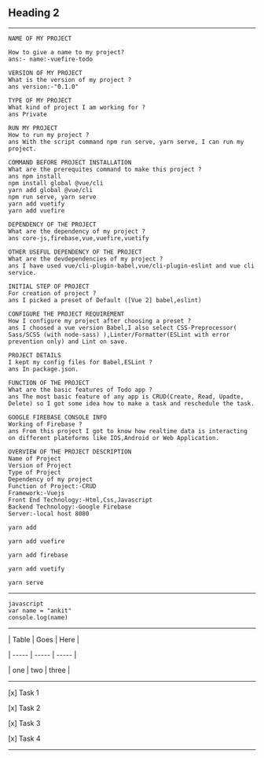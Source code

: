 <!-- Headings -->
## Heading 2
---


~~~
NAME OF MY PROJECT

How to give a name to my project? 
ans:- name:-vuefire-todo
~~~
~~~
VERSION OF MY PROJECT
What is the version of my project ?
ans version:-"0.1.0"
~~~
~~~
TYPE OF MY PROJECT
What kind of project I am working for ?
ans Private 
~~~
~~~
RUN MY PROJECT
How to run my project ?
ans With the script command npm run serve, yarn serve, I can run my project.
~~~
~~~
COMMAND BEFORE PROJECT INSTALLATION
What are the prerequites command to make this project ?
ans npm install
npm install global @vue/cli
yarn add global @vue/cli
npm run serve, yarn serve 
yarn add vuetify
yarn add vuefire
~~~
~~~
DEPENDENCY OF THE PROJECT
What are the dependency of my project ?
ans core-js,firebase,vue,vuefire,vuetify
~~~


~~~
OTHER USEFUL DEPENDENCY OF THE PROJECT
What are the devdependencies of my project ?
ans I have used vue/cli-plugin-babel,vue/cli-plugin-eslint and vue cli service.
~~~

~~~
INITIAL STEP OF PROJECT
For creation of project ?
ans I picked a preset of Default ([Vue 2] babel,eslint)
~~~
~~~
CONFIGURE THE PROJECT REQUIREMENT
How I configure my project after choosing a preset ?
ans I choosed a vue version Babel,I also select CSS-Preprocessor( Sass/SCSS (with node-sass) ),Linter/Formatter(ESLint with error prevention only) and Lint on save.
~~~

~~~
PROJECT DETAILS
I kept my config files for Babel,ESLint ? 
ans In package.json.
~~~

~~~
FUNCTION OF THE PROJECT
What are the basic features of Todo app ?
ans The most basic feature of any app is CRUD(Create, Read, Upadte, Delete) so I got some idea how to make a task and reschedule the task.
~~~



~~~
GOOGLE FIREBASE CONSOLE INFO
Working of Firebase ?
ans From this project I got to know how realtime data is interacting on different plateforms like IOS,Android or Web Application.
~~~

~~~
OVERVIEW OF THE PROJECT DESCRIPTION
Name of Project
Version of Project
Type of Project
Dependency of my project
Function of Project:-CRUD
Framework:-Vuejs
Front End Technology:-Html,Css,Javascript
Backend Technology:-Google Firebase
Server:-local host 8080
~~~

<!-- Code Blocks -->
~~~ 
yarn add

yarn add vuefire

yarn add firebase

yarn add vuetify

yarn serve

~~~
---
~~~
javascript
var name = "ankit"
console.log(name)
~~~
---
<!-- Tables -->
| Table | Goes | Here |

| ----- | ----- | ----- | 

| one   | two   | three |

---

<!-- Task Lists -->
[x] Task 1

[x] Task 2

[x] Task 3

[x] Task 4

---
